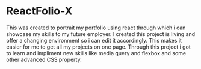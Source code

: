 # ReactFolio-X
This was created to portrait my portfolio using react through which i can showcase my skills to my future employer. I created this project is living and offer a changing environment so i can edit it accordingly. This makes it easier for me to get all my projects on one page. Through this project i got to learn and impliment new skills like media query and flexbox and some other advanced CSS property.